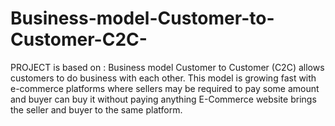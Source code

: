 # Business-model-Customer-to-Customer-C2C-
PROJECT is based on : Business model Customer to Customer (C2C) allows customers to do business with each other. This model is growing fast with e-commerce platforms where sellers may be required to pay some amount and buyer can buy it without paying anything E-Commerce website brings the seller and buyer to the same platform. 
